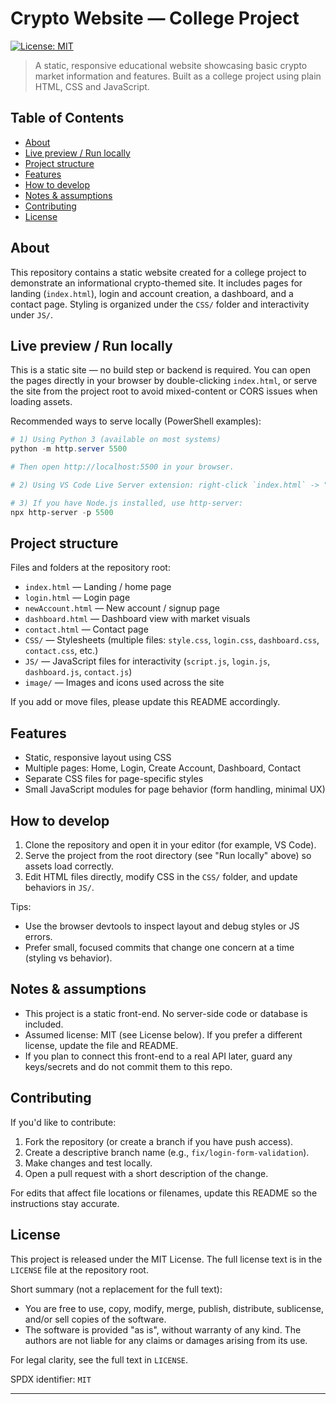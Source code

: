 # Crypto Website — College Project

[![License: MIT](https://img.shields.io/badge/License-MIT-yellow.svg)](./LICENSE)

> A static, responsive educational website showcasing basic crypto market information and features. Built as a college project using plain HTML, CSS and JavaScript.

## Table of Contents

- [About](#about)
- [Live preview / Run locally](#live-preview--run-locally)
- [Project structure](#project-structure)
- [Features](#features)
- [How to develop](#how-to-develop)
- [Notes & assumptions](#notes--assumptions)
- [Contributing](#contributing)
- [License](#license)


## About

This repository contains a static website created for a college project to demonstrate an informational crypto-themed site. It includes pages for landing (`index.html`), login and account creation, a dashboard, and a contact page. Styling is organized under the `CSS/` folder and interactivity under `JS/`.


## Live preview / Run locally

This is a static site — no build step or backend is required. You can open the pages directly in your browser by double-clicking `index.html`, or serve the site from the project root to avoid mixed-content or CORS issues when loading assets.

Recommended ways to serve locally (PowerShell examples):

```powershell
# 1) Using Python 3 (available on most systems)
python -m http.server 5500

# Then open http://localhost:5500 in your browser.

# 2) Using VS Code Live Server extension: right-click `index.html` -> "Open with Live Server".

# 3) If you have Node.js installed, use http-server:
npx http-server -p 5500
```


## Project structure

Files and folders at the repository root:

- `index.html` — Landing / home page
- `login.html` — Login page
- `newAccount.html` — New account / signup page
- `dashboard.html` — Dashboard view with market visuals
- `contact.html` — Contact page
- `CSS/` — Stylesheets (multiple files: `style.css`, `login.css`, `dashboard.css`, `contact.css`, etc.)
- `JS/` — JavaScript files for interactivity (`script.js`, `login.js`, `dashboard.js`, `contact.js`)
- `image/` — Images and icons used across the site

If you add or move files, please update this README accordingly.


## Features

- Static, responsive layout using CSS
- Multiple pages: Home, Login, Create Account, Dashboard, Contact
- Separate CSS files for page-specific styles
- Small JavaScript modules for page behavior (form handling, minimal UX)


## How to develop

1. Clone the repository and open it in your editor (for example, VS Code).
2. Serve the project from the root directory (see "Run locally" above) so assets load correctly.
3. Edit HTML files directly, modify CSS in the `CSS/` folder, and update behaviors in `JS/`.

Tips:

- Use the browser devtools to inspect layout and debug styles or JS errors.
- Prefer small, focused commits that change one concern at a time (styling vs behavior).


## Notes & assumptions

- This project is a static front-end. No server-side code or database is included.
- Assumed license: MIT (see License below). If you prefer a different license, update the file and README.
- If you plan to connect this front-end to a real API later, guard any keys/secrets and do not commit them to this repo.


## Contributing

If you'd like to contribute:

1. Fork the repository (or create a branch if you have push access).
2. Create a descriptive branch name (e.g., `fix/login-form-validation`).
3. Make changes and test locally.
4. Open a pull request with a short description of the change.

For edits that affect file locations or filenames, update this README so the instructions stay accurate.


## License

This project is released under the MIT License. The full license text is in the `LICENSE` file at the repository root.

Short summary (not a replacement for the full text):

- You are free to use, copy, modify, merge, publish, distribute, sublicense, and/or sell copies of the software.
- The software is provided "as is", without warranty of any kind. The authors are not liable for any claims or damages arising from its use.

For legal clarity, see the full text in `LICENSE`.

SPDX identifier: `MIT`

---

